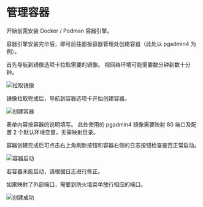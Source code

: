 # 管理容器

开始前需安装 Docker / Podman 容器引擎。

容器引擎安装完毕后，即可前往面板容器管理处创建容器（此处以 pgadmin4 为例）。

首先导航到镜像选项卡拉取需要的镜像。 视网络环境可能需要数分钟到数十分钟。

![拉取镜像](/container1.png)

镜像拉取完成后，导航到容器选项卡开始创建容器。

![创建容器](/container2.png)

表单内容按容器的说明填写。 此处使用的 pgadmin4 镜像需要映射 80 端口及配置 2 个默认环境变量，无需映射目录。

容器创建完成后可点击右上角刷新按钮和容器右侧的日志按钮检查是否正常启动。

![容器启动](/container3.png)

若容器未能启动，请根据日志进行修正。

如果映射了外部端口，需要到防火墙菜单放行相应的端口。

![创建成功](/container4.png)
